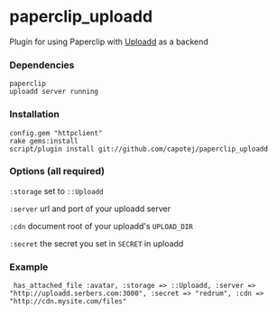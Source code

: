 # paperclip_uploadd

Plugin for using Paperclip with [Uploadd](http://github.com/capotej/uploadd) as a backend


### Dependencies
    paperclip
    uploadd server running

### Installation
    
    config.gem "httpclient"
    rake gems:install
    script/plugin install git://github.com/capotej/paperclip_uploadd

### Options (all required)

`:storage` set to `::Uploadd`

`:server` url and port of your uploadd server

`:cdn` document root of your uploadd's `UPLOAD_DIR`

`:secret` the secret you set in `SECRET` in uploadd



### Example

     has_attached_file :avatar, :storage => ::Uploadd, :server => "http://uploadd.serbers.com:3000", :secret => "redrum", :cdn => "http://cdn.mysite.com/files"

